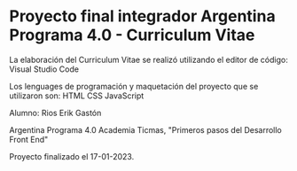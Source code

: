 # Proyecto final integrador Argentina Programa 4.0 - Curriculum Vitae


La elaboración del Curriculum Vitae se realizó utilizando el editor de código:
Visual Studio Code

Los lenguages de programación y maquetación del proyecto que se utilizaron son:
HTML
CSS
JavaScript


Alumno: Rios Erik Gastón

Argentina Programa 4.0
Academia Ticmas, "Primeros pasos del Desarrollo Front End"

Proyecto finalizado el 17-01-2023.
